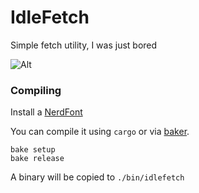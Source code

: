 # IdleFetch

Simple fetch utility, I was just bored

![Alt](https://media.discordapp.net/attachments/985433521084563486/995958893941366804/unknown.png)

### Compiling

Install a [NerdFont](https://www.nerdfonts.com/)

You can compile it using `cargo` or via [baker](https://github.com/rv178/baker).

```
bake setup
bake release
```

A binary will be copied to `./bin/idlefetch`
